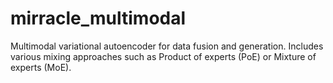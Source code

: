 # mirracle_multimodal

Multimodal variational autoencoder for data fusion and generation. Includes various mixing approaches such as Product of experts (PoE) or Mixture of experts (MoE). 